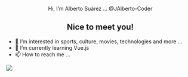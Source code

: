 <p align="center">
  Hi, I’m Alberto Suárez ... @JAlberto-Coder
</p>

<h2 align="center">Nice to meet you!</h2>

- 👀 I’m interested in sports, culture, movies, technologies and more ...
- 🌱 I’m currently learning Vue.js
- 📫 How to reach me ...

<p align="ccenter">
  <img src="https://profile-counter.glitch.me/JAlberto-Coder/count.svg" />
</p>
<!---
JAlberto-Coder/JAlberto-Coder is a ✨ special ✨ repository because its `README.md` (this file) appears on your GitHub profile.
You can click the Preview link to take a look at your changes.
--->
